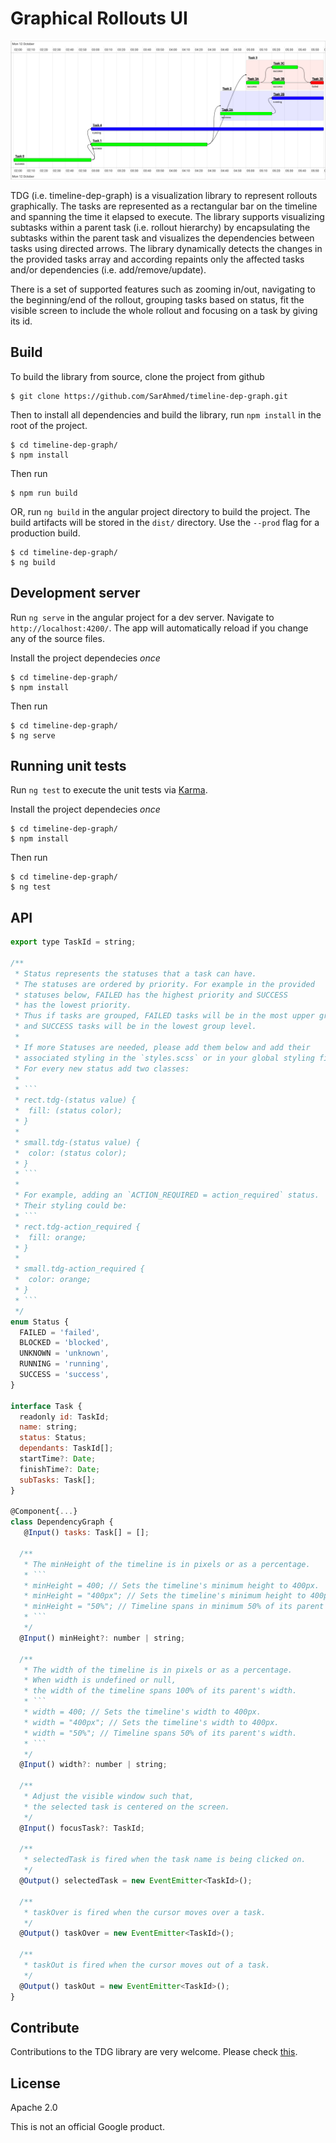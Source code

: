 # Graphical Rollouts UI
![example_tdg](TDG-screenshot.png)

TDG (i.e. timeline-dep-graph) is a visualization library to represent rollouts graphically. The tasks are represented as a rectangular bar on the timeline and spanning the time it elapsed to execute. The library supports visualizing subtasks within a parent task (i.e. rollout hierarchy) by encapsulating the subtasks within the parent task and visualizes the dependencies between tasks using directed arrows.
The library dynamically detects the changes in the provided tasks array and according repaints only the affected tasks and/or dependencies (i.e. add/remove/update).

There is a set of supported features such as zooming in/out, navigating to the beginning/end of the rollout, grouping tasks based on status, fit the visible screen to include the whole rollout and focusing on a task by giving its id.

## Build
To build the library from source, clone the project from github
```
$ git clone https://github.com/SarAhmed/timeline-dep-graph.git
```
Then to install all dependencies and build the library, run `npm install` in the root of the project.
```
$ cd timeline-dep-graph/
$ npm install
```
Then run
```
$ npm run build
```
OR, run `ng build` in the angular project directory to build the project. The build artifacts will be stored in the `dist/` directory. Use the `--prod` flag for a production build.
```
$ cd timeline-dep-graph/
$ ng build
```

## Development server
Run `ng serve` in the angular project for a dev server. Navigate to `http://localhost:4200/`. The app will automatically reload if you change any of the source files.

Install the project dependecies <em>once</em>
```
$ cd timeline-dep-graph/
$ npm install
```
Then run
```
$ cd timeline-dep-graph/
$ ng serve
```

## Running unit tests
Run `ng test` to execute the unit tests via [Karma](https://karma-runner.github.io).

Install the project dependecies <em>once</em>
```
$ cd timeline-dep-graph/
$ npm install
```
Then run
```
$ cd timeline-dep-graph/
$ ng test
```

## API
``` js
export type TaskId = string;

/**
 * Status represents the statuses that a task can have.
 * The statuses are ordered by priority. For example in the provided
 * statuses below, FAILED has the highest priority and SUCCESS
 * has the lowest priority.
 * Thus if tasks are grouped, FAILED tasks will be in the most upper group level
 * and SUCCESS tasks will be in the lowest group level.
 *
 * If more Statuses are needed, please add them below and add their
 * associated styling in the `styles.scss` or in your global styling file.
 * For every new status add two classes:
 *
 * ```
 * rect.tdg-(status value) {
 *  fill: (status color);
 * }
 *
 * small.tdg-(status value) {
 *  color: (status color);
 * }
 * ```
 *
 * For example, adding an `ACTION_REQUIRED = action_required` status.
 * Their styling could be:
 * ```
 * rect.tdg-action_required {
 *  fill: orange;
 * }
 *
 * small.tdg-action_required {
 *  color: orange;
 * }
 * ```
 */
enum Status {
  FAILED = 'failed',
  BLOCKED = 'blocked',
  UNKNOWN = 'unknown',
  RUNNING = 'running',
  SUCCESS = 'success',
}

interface Task {
  readonly id: TaskId;
  name: string;
  status: Status;
  dependants: TaskId[];
  startTime?: Date;
  finishTime?: Date;
  subTasks: Task[];
}

@Component{...}
class DependencyGraph {
   @Input() tasks: Task[] = [];

  /**
   * The minHeight of the timeline is in pixels or as a percentage.
   * ```
   * minHeight = 400; // Sets the timeline's minimum height to 400px.
   * minHeight = "400px"; // Sets the timeline's minimum height to 400px.
   * minHeight = "50%"; // Timeline spans in minimum 50% of its parent's height.
   * ```
   */
  @Input() minHeight?: number | string;

  /**
   * The width of the timeline is in pixels or as a percentage.
   * When width is undefined or null,
   * the width of the timeline spans 100% of its parent's width.
   * ```
   * width = 400; // Sets the timeline's width to 400px.
   * width = "400px"; // Sets the timeline's width to 400px.
   * width = "50%"; // Timeline spans 50% of its parent's width.
   * ```
   */
  @Input() width?: number | string;

  /**
   * Adjust the visible window such that,
   * the selected task is centered on the screen.
   */
  @Input() focusTask?: TaskId;

  /**
   * selectedTask is fired when the task name is being clicked on.
   */
  @Output() selectedTask = new EventEmitter<TaskId>();

  /**
   * taskOver is fired when the cursor moves over a task.
   */
  @Output() taskOver = new EventEmitter<TaskId>();

  /**
   * taskOut is fired when the cursor moves out of a task.
   */
  @Output() taskOut = new EventEmitter<TaskId>();
}

```

## Contribute
Contributions to the TDG library are very welcome. Please check [this](CONTRIBUTING.md).

## License
Apache 2.0

This is not an official Google product.
